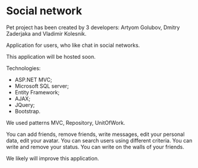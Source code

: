# Social network

Pet project has been created by 3 developers: Artyom Golubov, Dmitry Zaderjaka and Vladimir Kolesnik.

Application for users, who like chat in social networks.

This application will be hosted soon.

Technologies:
- ASP.NET MVC;
- Microsoft SQL server;
- Entity Framework;
- AJAX;
- JQuery;
- Bootstrap.

We used patterns MVC, Repository, UnitOfWork.

You can add friends, remove friends, write messages, edit your personal data, edit your avatar.
You can search users using different criteria.
You can write and remove your status.
You can write on the walls of your friends.

We likely will improve this application.